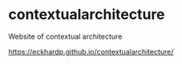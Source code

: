 # contextualarchitecture
Website of contextual architecture


https://eckhardp.github.io/contextualarchitecture/
